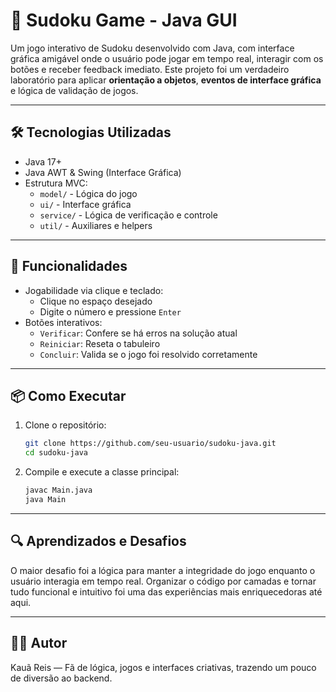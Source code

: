 # 🧩 Sudoku Game - Java GUI

Um jogo interativo de Sudoku desenvolvido com Java, com interface gráfica amigável onde o usuário pode jogar em tempo real, interagir com os botões e receber feedback imediato. Este projeto foi um verdadeiro laboratório para aplicar **orientação a objetos**, **eventos de interface gráfica** e lógica de validação de jogos.

---

## 🛠️ Tecnologias Utilizadas

- Java 17+
- Java AWT & Swing (Interface Gráfica)
- Estrutura MVC:
  - `model/` - Lógica do jogo
  - `ui/` - Interface gráfica
  - `service/` - Lógica de verificação e controle
  - `util/` - Auxiliares e helpers

---

## 🧠 Funcionalidades

- Jogabilidade via clique e teclado:
  - Clique no espaço desejado
  - Digite o número e pressione `Enter`
- Botões interativos:
  - `Verificar`: Confere se há erros na solução atual
  - `Reiniciar`: Reseta o tabuleiro
  - `Concluir`: Valida se o jogo foi resolvido corretamente

---

## 📦 Como Executar

1. Clone o repositório:
   ```bash
   git clone https://github.com/seu-usuario/sudoku-java.git
   cd sudoku-java
2. Compile e execute a classe principal:
   ```bash
   javac Main.java
   java Main

---

## 🔍 Aprendizados e Desafios
O maior desafio foi a lógica para manter a integridade do jogo enquanto o usuário interagia em tempo real. Organizar o código por camadas e tornar tudo funcional e intuitivo foi uma das experiências mais enriquecedoras até aqui.

---

## 🧑‍💻 Autor
Kauã Reis — Fã de lógica, jogos e interfaces criativas, trazendo um pouco de diversão ao backend.
